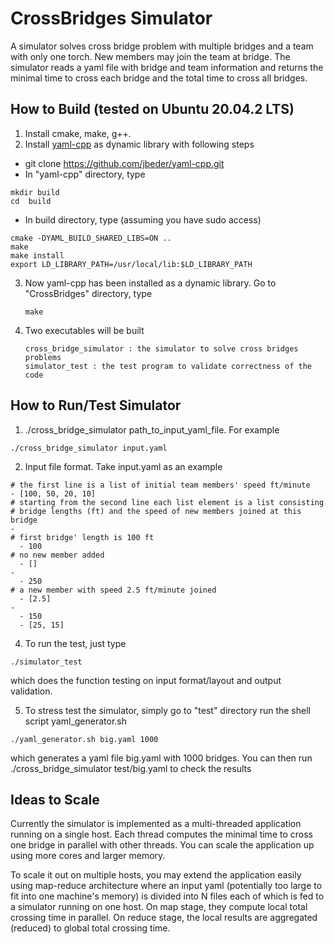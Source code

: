 # CrossBridges Simulator #
A simulator solves cross bridge problem with multiple bridges and a team with only one torch. New members may join the team at bridge. The simulator reads a yaml file with bridge and team information and returns the minimal time to cross each bridge and the total time to cross all bridges.
## How to Build (tested on Ubuntu 20.04.2 LTS) ##
1. Install cmake, make, g++.
2. Install [yaml-cpp](https://github.com/jbeder/yaml-cpp) as dynamic library with following steps
- git clone https://github.com/jbeder/yaml-cpp.git
- In "yaml-cpp" directory, type
```
mkdir build
cd  build
```
- In build directory, type (assuming you have sudo access)
```
cmake -DYAML_BUILD_SHARED_LIBS=ON ..
make
make install
export LD_LIBRARY_PATH=/usr/local/lib:$LD_LIBRARY_PATH
```
3. Now yaml-cpp has been installed as a dynamic library. Go to "CrossBridges" directory, type
   ```
   make
   ```
4. Two executables will be built 
   ```
   cross_bridge_simulator : the simulator to solve cross bridges problems
   simulator_test : the test program to validate correctness of the code
   ```
## How to Run/Test Simulator ##
1. ./cross_bridge_simulator path_to_input_yaml_file. For example
```
./cross_bridge_simulator input.yaml
```
2. Input file format. Take input.yaml as an example 
```
# the first line is a list of initial team members' speed ft/minute
- [100, 50, 20, 10]
# starting from the second line each list element is a list consisting
# bridge lengths (ft) and the speed of new members joined at this bridge
-
# first bridge' length is 100 ft
  - 100
# no new member added
  - []
-
  - 250
# a new member with speed 2.5 ft/minute joined
  - [2.5]
-
  - 150
  - [25, 15]

```
4. To run the test, just type 
```
./simulator_test
```
which does the function testing on input format/layout and output validation.

5. To stress test the simulator, simply go to "test" directory run the shell script yaml_generator.sh
```
./yaml_generator.sh big.yaml 1000
```
which generates a yaml file big.yaml with 1000 bridges. You can then run ./cross_bridge_simulator test/big.yaml to check the results

## Ideas to Scale ##  
Currently the simulator is implemented as a multi-threaded application running on a single host. Each thread computes the minimal time to cross one bridge in parallel with other threads. You can scale the application up using more cores and larger memory. 

To scale it out on multiple hosts, you may extend the application easily using map-reduce architecture where an input yaml (potentially too large to fit into one machine's memory) is divided into N files each of which is fed to a simulator running on one host. On map stage, they compute local total crossing time in parallel. On reduce stage, the local results are aggregated (reduced) to global total crossing time.    

